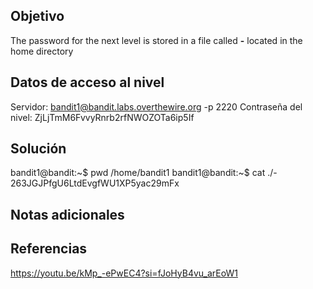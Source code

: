 
## Objetivo
The password for the next level is stored in a file called **-** located in the home directory
## Datos de acceso al nivel
 Servidor: bandit1@bandit.labs.overthewire.org -p 2220
 Contraseña del nivel: ZjLjTmM6FvvyRnrb2rfNWOZOTa6ip5If

## Solución
bandit1@bandit:~$ pwd
/home/bandit1
bandit1@bandit:~$ cat ./-
263JGJPfgU6LtdEvgfWU1XP5yac29mFx

## Notas adicionales

## Referencias
https://youtu.be/kMp_-ePwEC4?si=fJoHyB4vu_arEoW1


